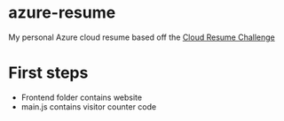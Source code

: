 # azure-resume

My personal Azure cloud resume based off the [Cloud Resume Challenge](https://cloudresumechallenge.dev)

# First steps

- Frontend folder contains website
- main.js contains visitor counter code

